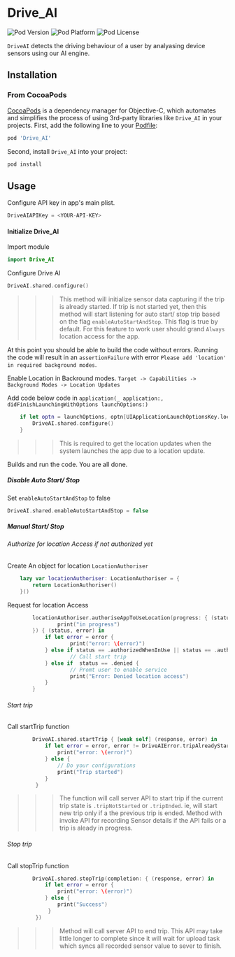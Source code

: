 # Drive_AI

![Pod Version](https://img.shields.io/cocoapods/v/SVProgressHUD.svg?style=flat)
![Pod Platform](https://img.shields.io/cocoapods/p/SVProgressHUD.svg?style=flat)
![Pod License](https://img.shields.io/cocoapods/l/SVProgressHUD.svg?style=flat)

`DriveAI` detects the driving behaviour of a user by analyasing device sensors using our AI engine.

## Installation

### From CocoaPods

[CocoaPods](http://cocoapods.org) is a dependency manager for Objective-C, which automates and simplifies the process of using 3rd-party libraries like `Drive_AI` in your projects. First, add the following line to your [Podfile](http://guides.cocoapods.org/using/using-cocoapods.html):

```ruby
pod 'Drive_AI'
```



Second, install `Drive_AI` into your project:

```ruby
pod install
```

## Usage

Configure API key in app's main plist.
```swift
DriveAIAPIKey = <YOUR-API-KEY>
```
#### Initialize Drive_AI
Import module
```swift
import Drive_AI
```
Configure Drive AI
```swift
DriveAI.shared.configure()
```
>>> This method will initialize sensor data capturing if the trip is already started. If trip is not started yet, then this method will start listening for auto start/ stop trip based on the flag ```enableAutoStartAndStop```. This flag is true by default. For this feature to work user should grand ```Always``` location access for the app.

At this point you should be able to build the code without errors. Running the code will result in an ```assertionFailure``` with error ```Please add 'location' in required background modes```.

Enable Location in Backround modes.
```Target -> Capabilities -> Background Modes -> Location Updates```

Add code below code in ```application(_ application:, didFinishLaunchingWithOptions launchOptions:)```

```swift
    if let optn = launchOptions, optn[UIApplicationLaunchOptionsKey.location] != nil {
    	DriveAI.shared.configure()
    }
```
>>> This is required to get the location updates when the system launches the app due to a location update.

Builds and run the code. You are all done.

##### Disable Auto Start/ Stop

Set ```enableAutoStartAndStop``` to false
```swift
DriveAI.shared.enableAutoStartAndStop = false
```
##### Manual Start/ Stop

###### Authorize for location Access if not authorized yet
Create An object for location `LocationAuthoriser`
```swift
    lazy var locationAuthoriser: LocationAuthoriser = {
		return LocationAuthoriser()
	}()
```
Request for location Access
```swift
		locationAuthoriser.authoriseAppToUseLocation(progress: { (status, error) in
				print("in progress")
		}) { (status, error) in
			if let error = error {
					print("error: \(error)")
			} else if status == .authorizedWhenInUse || status == .authorizedAlways  {
					// Call start trip
			} else if  status == .denied {
					// Promt user to enable service
					print("Error: Denied location access")
			}
		}
```
###### Start trip

Call startTrip function
```swift
        DriveAI.shared.startTrip { [weak self] (response, error) in
            if let error = error, error != DriveAIError.tripAlreadyStarted {
				print("error: \(error)")
            } else {
                // Do your configurations
           		print("Trip started")
            }
         }
```
>>> The function will call server API to start trip if the current trip state is `.tripNotStarted` or `.tripEnded`. ie, will start new trip only if a the previous trip is ended. Method with invoke API for recording Sensor details if the API fails or a trip is aleady in progress.

###### Stop trip
Call stopTrip function
```swift
        DriveAI.shared.stopTrip(completion: { (response, error) in
            if let error = error {
                print("error: \(error)")
            } else {                       	
                print("Success")
             }
         })
```
>>> Method will call server API to end trip. This API may take little longer to complete since it will wait for upload task which syncs all recorded sensor value to sever to finish.
